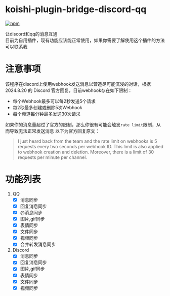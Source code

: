 # koishi-plugin-bridge-discord-qq
[![npm](https://img.shields.io/npm/v/koishi-plugin-bridge-qq-discord?style=flat-square)](https://www.npmjs.com/package/koishi-plugin-bridge-qq-discord)

让discord和qq的消息互通  
目前为自用插件，现有功能应该能正常使用，如果你需要了解使用这个插件的方法可以联系我  

# 注意事项
该程序在discord上使用webhook发送消息以营造尽可能沉浸的对话，根据 2024.8.20 的 Discord 官方回复，目前webhook存在如下限制：

- 每个Webhook最多可以每2秒发送5个请求
- 每2秒最多创建或删除5次Webhook
- 每个频道每分钟最多发送30次请求

如果你的消息量超过了官方的限制，那么你很有可能会触发`rate limit`限制，从而导致无法正常发送消息
以下为官方回复原文：  

> I just heard back from the team and the rate limit on webhooks is 5 requests every two seconds per webhook ID. This limit is also applied to webhook creation and deletion. Moreover, there is a limit of 30 requests per minute per channel.

# 功能列表
1. QQ
    - [x] 消息同步
    - [x] 回复消息同步
    - [x] @消息同步
    - [x] 图片,gif同步
    - [x] 表情同步
    - [x] 文件同步
    - [x] 视频同步
    - [x] 合并转发消息同步 
2. Discord
    - [x] 消息同步
    - [x] 回复消息同步
    - [x] 图片,gif同步
    - [x] 表情同步
    - [x] 文件同步
    - [x] 视频同步
